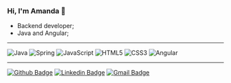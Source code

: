 ### Hi, I'm Amanda 👋

<!--
**amandagsa/amandagsa** is a ✨ _special_ ✨ repository because its `README.md` (this file) appears on your GitHub profile.

Here are some ideas to get you started:

- 🔭 I’m currently working on ...
- 🌱 I’m currently learning ...
- 👯 I’m looking to collaborate on ...
- 🤔 I’m looking for help with ...
- 💬 Ask me about ...
- 📫 How to reach me: ...
- 😄 Pronouns: ...
- ⚡ Fun fact: ...
-->


- Backend developer;      
- Java and Angular;

------------

![Java](https://img.shields.io/badge/java-%23ED8B00.svg?style=for-the-badge&logo=java&logoColor=white)
![Spring](https://img.shields.io/badge/spring-%236DB33F.svg?style=for-the-badge&logo=spring&logoColor=white)
![JavaScript](https://img.shields.io/badge/javascript-%23323330.svg?style=for-the-badge&logo=javascript&logoColor=%23F7DF1E)
![HTML5](https://img.shields.io/badge/html5-%23E34F26.svg?style=for-the-badge&logo=html5&logoColor=white)
![CSS3](https://img.shields.io/badge/css3-%231572B6.svg?style=for-the-badge&logo=css3&logoColor=white)
![Angular](https://img.shields.io/badge/angular-%23DD0031.svg?style=for-the-badge&logo=angular&logoColor=white)

------------

[![Github Badge](https://img.shields.io/badge/-Github-000?style=flat-square&logo=Github&logoColor=white&link=https://github.com/seugithub)](https://github.com/amandagsa) [![Linkedin Badge](https://img.shields.io/badge/-LinkedIn-blue?style=flat-square&logo=Linkedin&logoColor=white&link=https://www.linkedin.com/in/amandagsalves/)](https://www.linkedin.com/in/amandagsalves) [![Gmail Badge](https://img.shields.io/badge/-Gmail-c14438?style=flat-square&logo=Gmail&logoColor=white&link=mailto:amandagsal@gmail.com)](mailto:amandagsal@gmail.com)
